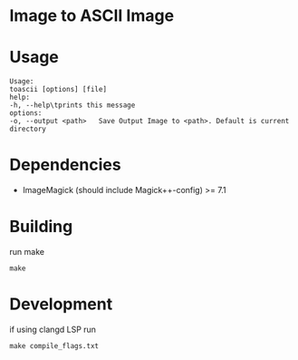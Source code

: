 # Image to ASCII Image

# Usage
```
Usage:
toascii [options] [file]
help:
-h, --help\tprints this message
options:
-o, --output <path>   Save Output Image to <path>. Default is current directory
```

# Dependencies
- ImageMagick (should include Magick++-config) >= 7.1

# Building
run make
```
make
```

# Development
if using clangd LSP run
```
make compile_flags.txt
```
